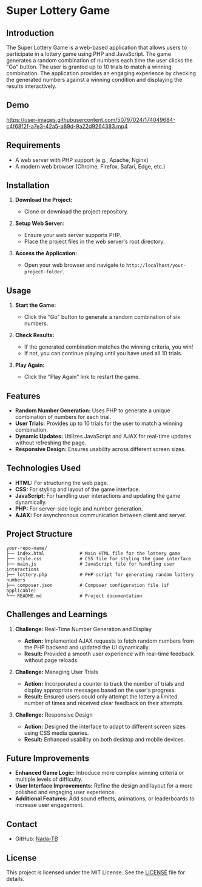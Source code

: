 # Super Lottery Game

## Introduction

The Super Lottery Game is a web-based application that allows users to participate in a lottery game using PHP and JavaScript. The game generates a random combination of numbers each time the user clicks the "Go" button. The user is granted up to 10 trials to match a winning combination. The application provides an engaging experience by checking the generated numbers against a winning condition and displaying the results interactively.

## Demo
https://user-images.githubusercontent.com/50797024/174049684-c4f68f2f-a7e3-42a5-a89d-9a22d9264383.mp4 

## Requirements

- A web server with PHP support (e.g., Apache, Nginx)
- A modern web browser (Chrome, Firefox, Safari, Edge, etc.)

## Installation

1. **Download the Project:**
   - Clone or download the project repository.

2. **Setup Web Server:**
   - Ensure your web server supports PHP.
   - Place the project files in the web server's root directory.

3. **Access the Application:**
   - Open your web browser and navigate to `http://localhost/your-project-folder`.

## Usage

1. **Start the Game:**
   - Click the "Go" button to generate a random combination of six numbers.

2. **Check Results:**
   - If the generated combination matches the winning criteria, you win!
   - If not, you can continue playing until you have used all 10 trials.

3. **Play Again:**
   - Click the "Play Again" link to restart the game.

## Features

- **Random Number Generation:** Uses PHP to generate a unique combination of numbers for each trial.
- **User Trials:** Provides up to 10 trials for the user to match a winning combination.
- **Dynamic Updates:** Utilizes JavaScript and AJAX for real-time updates without refreshing the page.
- **Responsive Design:** Ensures usability across different screen sizes.

## Technologies Used

- **HTML:** For structuring the web page.
- **CSS:** For styling and layout of the game interface.
- **JavaScript:** For handling user interactions and updating the game dynamically.
- **PHP:** For server-side logic and number generation.
- **AJAX:** For asynchronous communication between client and server.

## Project Structure

```plaintext
your-repo-name/
├── index.html             # Main HTML file for the lottery game
├── style.css              # CSS file for styling the game interface
├── main.js                # JavaScript file for handling user interactions
├── lottery.php            # PHP script for generating random lottery numbers
├── composer.json          # Composer configuration file (if applicable)
└── README.md              # Project documentation
```

## Challenges and Learnings

1. **Challenge:** Real-Time Number Generation and Display
   - **Action:** Implemented AJAX requests to fetch random numbers from the PHP backend and updated the UI dynamically.
   - **Result:** Provided a smooth user experience with real-time feedback without page reloads.

2. **Challenge:** Managing User Trials
   - **Action:** Incorporated a counter to track the number of trials and display appropriate messages based on the user's progress.
   - **Result:** Ensured users could only attempt the lottery a limited number of times and received clear feedback on their attempts.

3. **Challenge:** Responsive Design
   - **Action:** Designed the interface to adapt to different screen sizes using CSS media queries.
   - **Result:** Enhanced usability on both desktop and mobile devices.

## Future Improvements

- **Enhanced Game Logic:** Introduce more complex winning criteria or multiple levels of difficulty.
- **User Interface Improvements:** Refine the design and layout for a more polished and engaging user experience.
- **Additional Features:** Add sound effects, animations, or leaderboards to increase user engagement.

## Contact

- GitHub: [Nada-TB](https://github.com/Nada-TB)


## License

This project is licensed under the MIT License. See the [LICENSE](LICENSE) file for details.

